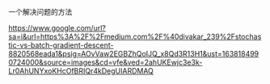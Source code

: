 一个解决问题的方法

https://www.google.com/url?sa=i&url=https%3A%2F%2Fmedium.com%2F%40divakar_239%2Fstochastic-vs-batch-gradient-descent-8820568eada1&psig=AOvVaw2EGBZhQoIJQ_x8Qd3R13H1&ust=1638184990724000&source=images&cd=vfe&ved=2ahUKEwjc3e3k-Lr0AhUNYxoKHcOfBRIQr4kDegUIARDMAQ
